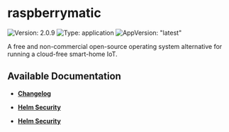 # raspberrymatic

![Version: 2.0.9](https://img.shields.io/badge/Version-2.0.9-informational?style=flat-square) ![Type: application](https://img.shields.io/badge/Type-application-informational?style=flat-square) ![AppVersion: "latest"](https://img.shields.io/badge/AppVersion-"latest"-informational?style=flat-square)

A free and non-commercial open-source operating system alternative for running a cloud-free smart-home IoT.

## Available Documentation

- [**Changelog**](CHANGELOG)

- [**Helm Security**](container-security)

- [**Helm Security**](helm-security)

